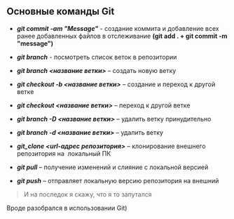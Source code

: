 ## Основные команды Git

* __*git commit -am "Message"*__ - создание коммита и добавление всех ранее добавленных файлов в отслеживание __(git add . + git commit -m "message")__

* __*git branch*__ - посмотреть список веток в репозитории

* __*git branch <название ветки>*__ – создать новую ветку

* __*git checkout -b <название ветки>*__ – создание и переход к другой ветке

* __*git checkout <название ветки>*__ – переход к другой ветке

* __*git branch -D <название ветки>*__ – удалить ветку принудительно

* __*git branch -d <название ветки>*__ – удалить ветку

* __*git_clone <url-адрес репозитория>*__ – клонирование внешнего 	репозитория на  локальный ПК

* __*git pull*__ – получение изменений и слияние с локальной версией

* __*git push*__ – отправляет локальную версию репозитория на внешний
> И на последок я скажу, что я то запутался

Вроде разобрался в использовании Git)